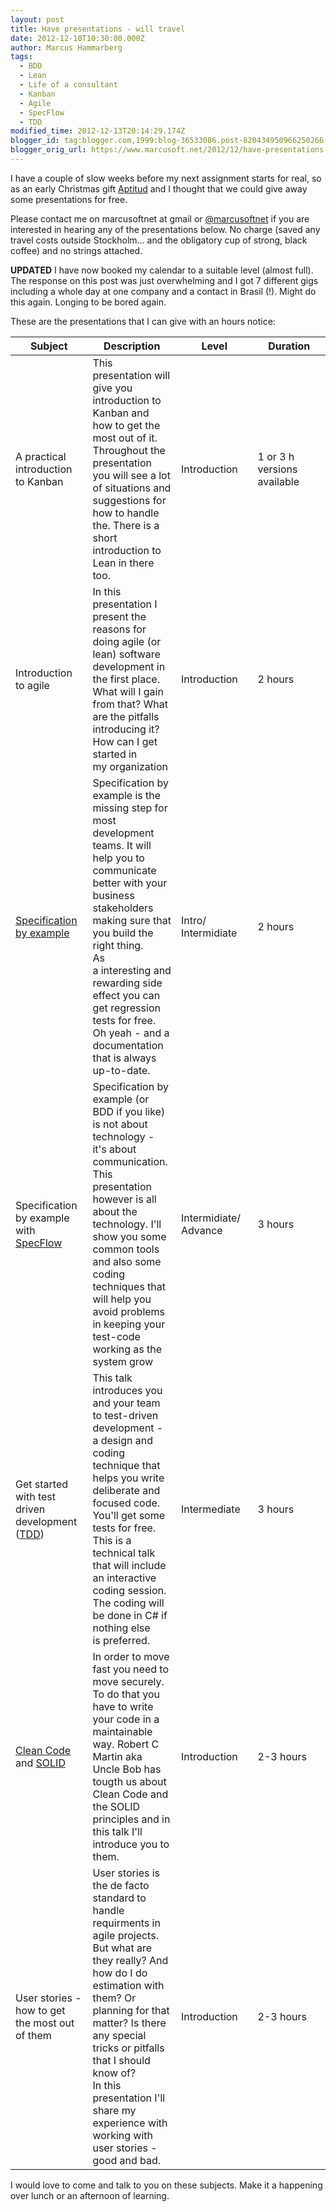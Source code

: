 ```yaml
---
layout: post
title: Have presentations - will travel
date: 2012-12-10T10:30:00.000Z
author: Marcus Hammarberg
tags:
  - BDD
  - Lean
  - Life of a consultant
  - Kanban
  - Agile
  - SpecFlow
  - TDD
modified_time: 2012-12-13T20:14:29.174Z
blogger_id: tag:blogger.com,1999:blog-36533086.post-820434950966250266
blogger_orig_url: https://www.marcusoft.net/2012/12/have-presentations-will-travel.html
---
```





I have a couple of slow weeks before my next assignment starts for real,
so as an early Christmas gift
<a href="http://www.aptitud.se/" target="_blank">Aptitud</a> and I
thought that we could give away some presentations for free.

Please contact me on marcusoftnet at gmail or
<a href="http://www.twitter.com/marcusoftnet"
target="_blank">@marcusoftnet</a> if you are interested in hearing any
of the presentations below. No charge (saved any travel costs outside
Stockholm... and the obligatory cup of strong, black coffee) and no
strings attached.

**UPDATED** I have now booked my calendar to a suitable level
(almost full). The response on this post was just overwhelming and I got
7 different gigs including a whole day at one company and a contact in
Brasil (!). Might do this again. Longing to be bored again.

These are the presentations that I can give with
an hours notice:

<table data-border="1">
<colgroup>
<col style="width: 25%" />
<col style="width: 25%" />
<col style="width: 25%" />
<col style="width: 25%" />
</colgroup>
<thead>
<tr class="header">
<th width="120">Subject</th>
<th>Description</th>
<th>Level</th>
<th>Duration</th>
</tr>
</thead>
<tbody>
<tr class="odd">
<td>A practical introduction to Kanban</td>
<td>This presentation will give you introduction to Kanban and how to
get the most out of it. Throughout the presentation you will see a lot
of situations and suggestions for how to handle the. There is a short
introduction to Lean in there too.</td>
<td>Introduction</td>
<td>1 or 3 h versions available</td>
</tr>
<tr class="even">
<td>Introduction to agile</td>
<td>In this presentation I present the reasons for doing agile (or lean)
software development in the first place. What will I gain from that?
What are the pitfalls introducing it? How can I get started in
my organization</td>
<td>Introduction</td>
<td>2 hours</td>
</tr>
<tr class="odd">
<td><a href="http://specificationbyexample.com/"
target="_blank">Specification by example</a></td>
<td>Specification by example is the missing step for most development
teams. It will help you to communicate better with your business
stakeholders making sure that you build the right thing.<br />
As a interesting and rewarding side effect you can get regression tests
for free. Oh yeah - and a documentation that is always up-to-date. </td>
<td>Intro/<br />
Intermidiate</td>
<td>2 hours</td>
</tr>
<tr class="even">
<td>Specification by example with <a
href="http://www.specflow.org/specflownew/"
target="_blank">SpecFlow</a></td>
<td>Specification by example (or BDD if you like) is not about
technology - it's about communication.<br />
This presentation however is all about the technology. I'll show you
some common tools and also some coding techniques that will help you
avoid problems in keeping your test-code working as the system grow</td>
<td>Intermidiate/<br />
Advance</td>
<td>3 hours</td>
</tr>
<tr class="odd">
<td>Get started with test driven development (<a
href="http://en.wikipedia.org/wiki/Test-driven_development"
target="_blank">TDD</a>)</td>
<td>This talk introduces you and your team to test-driven development -
a design and coding technique that helps you write deliberate and
focused code. You'll get some tests for free.<br />
This is a technical talk that will include an interactive coding
session. The coding will be done in C# if nothing else
is preferred. </td>
<td>Intermediate</td>
<td>3 hours</td>
</tr>
<tr class="even">
<td><a href="http://www.cleancoders.com/" target="_blank">Clean Code</a>
and <a
href="http://en.wikipedia.org/wiki/SOLID_(object-oriented_design)"
target="_blank">SOLID</a></td>
<td>In order to move fast you need to move securely. To do that you have
to write your code in a maintainable way. Robert C Martin aka Uncle Bob
has tougth us about Clean Code and the SOLID principles and in this talk
I'll introduce you to them.</td>
<td>Introduction</td>
<td>2-3 hours</td>
</tr>
<tr class="odd">
<td>User stories - how to get the most out of them</td>
<td>User stories is the de facto standard to handle requirments in agile
projects. But what are they really? And how do I do estimation with
them? Or planning for that matter? Is there any special tricks or
pitfalls that I should know of?<br />
In this presentation I'll share my experience with working with user
stories - good and bad. </td>
<td>Introduction</td>
<td>2-3 hours</td>
</tr>
</tbody>
</table>

I would love to come and talk to you on these subjects. Make it a
happening over lunch or an afternoon of learning.  
